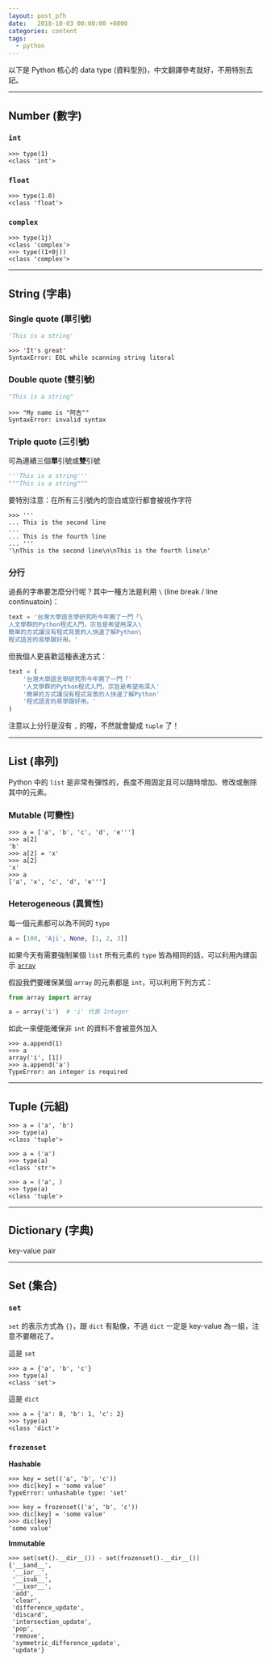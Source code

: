 ```yaml
---
layout: post_pfh
date:   2018-10-03 00:00:00 +0800
categories: content
tags:
  - python
---
```



以下是 Python 核心的 data type (資料型別)，中文翻譯參考就好，不用特別去記。

---

## Number (數字)

### `int`

```
>>> type(1)
<class 'int'>
```

### `float`

```
>>> type(1.0)
<class 'float'>
```

### `complex`

```
>>> type(1j)
<class 'complex'>
>>> type((1+0j))
<class 'complex'>
```

---

## String (字串)

### Single quote (單引號)

```python
'This is a string'
```

```
>>> 'It's great'
SyntaxError: EOL while scanning string literal
```

### Double quote (雙引號)

```python
"This is a string"
```

```
>>> "My name is "阿吉""
SyntaxError: invalid syntax
```

### Triple quote (三引號)

可為連續三個**單**引號或**雙**引號

```python
'''This is a string'''
"""This is a string"""
```

要特別注意：在所有三引號內的空白或空行都會被視作字符

```
>>> '''
... This is the second line
... 
... This is the fourth line
... '''
'\nThis is the second line\n\nThis is the fourth line\n'
```

### 分行

過長的字串要怎麼分行呢？其中一種方法是利用 `\` (line break / line continuatoin)：

```python
text = '台灣大學語言學研究所今年開了一門「\
人文學群的Python程式入門，宗旨是希望用深入\
簡單的方式讓沒有程式背景的人快速了解Python\
程式語言的易學跟好用。'
```

但我個人更喜歡這種表達方式：

```python
text = (
    '台灣大學語言學研究所今年開了一門「'
    '人文學群的Python程式入門，宗旨是希望用深入'
    '簡單的方式讓沒有程式背景的人快速了解Python'
    '程式語言的易學跟好用。'
)
```

注意以上分行是沒有 `,` 的喔，不然就會變成 `tuple` 了！

---

## List (串列)

Python 中的 `list` 是非常有彈性的，長度不用固定且可以隨時增加、修改或刪除其中的元素。

### Mutable (可變性)

```
>>> a = ['a', 'b', 'c', 'd', 'e''']
>>> a[2]
'b'
>>> a[2] = 'x'
>>> a[2]
'x'
>>> a
['a', 'x', 'c', 'd', 'e''']
```

### Heterogeneous (異質性)

每一個元素都可以為不同的 `type`

```python
a = [100, 'Aji', None, [1, 2, 3]]
```

如果今天有需要強制某個 `list` 所有元素的 `type` 皆為相同的話，可以利用內建函示 [`array`](https://docs.python.org/3/library/array.html)

假設我們要確保某個 `array` 的元素都是 `int`，可以利用下列方式：

```python
from array import array

a = array('i')  # 'i' 代表 Integer
```

如此一來便能確保非 `int` 的資料不會被意外加入

```
>>> a.append(1)
>>> a
array('i', [1])
>>> a.append('a')
TypeError: an integer is required

```

---

## Tuple (元組)

```
>>> a = ('a', 'b')
>>> type(a)
<class 'tuple'>
```

```
>>> a = ('a')
>>> type(a)
<class 'str'>
```

```
>>> a = ('a', )
>>> type(a)
<class 'tuple'>
```

---

## Dictionary (字典)

key-value pair

---

## Set (集合)

### `set`

`set` 的表示方式為 `{}`，跟 `dict` 有點像，不過 `dict` 一定是 key-value 為一組，注意不要眼花了。

這是 `set`
```
>>> a = {'a', 'b', 'c'}
>>> type(a)
<class 'set'>
```

這是 `dict`
```
>>> a = {'a': 0, 'b': 1, 'c': 2}
>>> type(a)
<class 'dict'>
```

### `frozenset`

**Hashable**

```
>>> key = set(('a', 'b', 'c'))
>>> dic[key] = 'some value'
TypeError: unhashable type: 'set'
```

```
>>> key = frozenset(('a', 'b', 'c'))
>>> dic[key] = 'some value'
>>> dic[key]
'some value'
```

**Immutable**

```
>>> set(set().__dir__()) - set(frozenset().__dir__())
{'__iand__',
 '__ior__',
 '__isub__',
 '__ixor__',
 'add',
 'clear',
 'difference_update',
 'discard',
 'intersection_update',
 'pop',
 'remove',
 'symmetric_difference_update',
 'update'}
```

